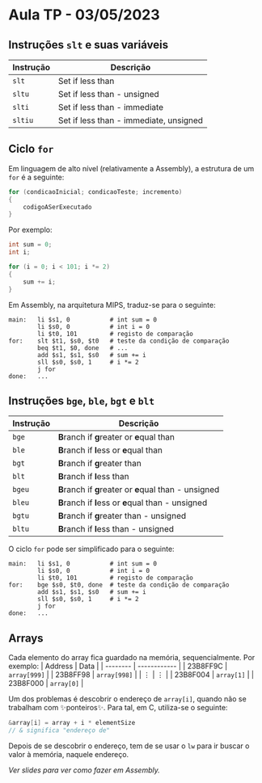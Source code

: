 # Aula TP - 03/05/2023

## Instruções `slt` e suas variáveis
| Instrução | Descrição                              |
| --------- | -------------------------------------- |
| `slt`     | Set if less than                       |
| `sltu`    | Set if less than - unsigned            |
| `slti`    | Set if less than - immediate           |
| `sltiu`   | Set if less than - immediate, unsigned |

## Ciclo `for`
Em linguagem de alto nível (relativamente a Assembly), a estrutura de um `for` é a seguinte:

```c
for (condicaoInicial; condicaoTeste; incremento)
{
    codigoASerExecutado
}
```

Por exemplo:
```c
int sum = 0;
int i;

for (i = 0; i < 101; i *= 2)
{
    sum += i;
}
```

Em Assembly, na arquitetura MIPS, traduz-se para o seguinte:

```assembly
main:   li $s1, 0           # int sum = 0
        li $s0, 0           # int i = 0
        li $t0, 101         # registo de comparação
for:    slt $t1, $s0, $t0   # teste da condição de comparação
        beq $t1, $0, done   # ...
        add $s1, $s1, $s0   # sum += i
        sll $s0, $s0, 1     # i *= 2
        j for
done:   ...
```

## Instruções `bge`, `ble`, `bgt` e `blt`
| Instrução | Descrição                                                       |
|-----------|---------------------------------------------------------------- |
| `bge`     | <b>B</b>ranch if <b>g</b>reater or <b>e</b>qual than            |
| `ble`     | <b>B</b>ranch if <b>l</b>ess or <b>e</b>qual than               |
| `bgt`     | <b>B</b>ranch if <b>g</b>reater than                            |
| `blt`     | <b>B</b>ranch if <b>l</b>ess than                               |
| `bgeu`    | <b>B</b>ranch if <b>g</b>reater or <b>e</b>qual than - unsigned |
| `bleu`    | <b>B</b>ranch if <b>l</b>ess or <b>e</b>qual than - unsigned    |
| `bgtu`    | <b>B</b>ranch if <b>g</b>reater than - unsigned                 |
| `bltu`    | <b>B</b>ranch if <b>l</b>ess than - unsigned                    |

O ciclo `for` pode ser simplificado para o seguinte:

```assembly
main:   li $s1, 0           # int sum = 0
        li $s0, 0           # int i = 0
        li $t0, 101         # registo de comparação
for:    bge $s0, $t0, done  # teste da condição de comparação
        add $s1, $s1, $s0   # sum += i
        sll $s0, $s0, 1     # i *= 2
        j for
done:   ...
```

## Arrays
Cada elemento do array fica guardado na memória, sequencialmente. Por exemplo:
| Address  | Data         |
| -------- | ------------ |
| 23B8FF9C | `array[999]` |
| 23B8FF98 | `array[998]` |
| ⋮        | ⋮            |
| 23B8F004 | `array[1]`   |
| 23B8F000 | `array[0]`   |

Um dos problemas é descobrir o endereço de `array[i]`, quando não se trabalham com ✨ponteiros✨. Para tal, em C, utiliza-se o seguinte:

```c
&array[i] = array + i * elementSize
// & significa "endereço de"
```

Depois de se descobrir o endereço, tem de se usar o `lw` para ir buscar o valor à memória, naquele endereço.

_Ver slides para ver como fazer em Assembly._
